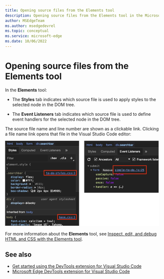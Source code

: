 ```yaml
---
title: Opening source files from the Elements tool
description: Opening source files from the Elements tool in the Microsoft Edge Developer Tools extension for Visual Studio Code.
author: MSEdgeTeam
ms.author: msedgedevrel
ms.topic: conceptual
ms.service: microsoft-edge
ms.date: 10/06/2022
---
```

# Opening source files from the Elements tool

In the **Elements** tool:

*  The **Styles** tab indicates which source file is used to apply styles to the selected node in the DOM tree.

*  The **Event Listeners** tab indicates which source file is used to define event handlers for the selected node in the DOM tree.

The source file name and line number are shown as a clickable link.  Clicking a file name link opens that file in the Visual Studio Code editor:

![Opening source files from Elements tool](./opening-source-files-from-elements-tool-images/elements-files.png)

For more information about the **Elements** tool, see [Inspect, edit, and debug HTML and CSS with the Elements tool](../../devtools/elements-tool/elements-tool.md).


<!-- ====================================================================== -->
## See also

* [Get started using the DevTools extension for Visual Studio Code](./get-started.md)
* [Microsoft Edge DevTools extension for Visual Studio Code](../microsoft-edge-devtools-extension.md)
